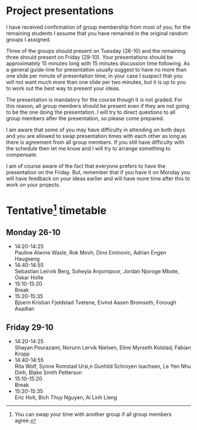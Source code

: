 # Project presentations

I have received confirmation of group membership from most of you; for the
remaining students I assume that you have remained in the original random
groups I assigned.

Three of the groups should present on Tuesday (26-10) and the remaining three
should present on Friday (29-10). Your presentations should be approximately
15 minutes long with 15 minutes discussion time following. As a general
guide-line for presentation usually suggest to have no more than one slide per minute of
presentation time; in your case I suspect that you will not want
much more than one slide per two minutes, but it is up to you to work out the
best way to present your ideas.


The presentation is mandatory for the course though it is not graded. For this
reason, all group members should be present even if they are not going to be
the one doing the presentation. I will try to direct questions to all group
members after the presentation, so please come prepared.

I am aware that some of you may have difficulty in attending on both days and
you are allowed to swap presentation times with each other as long as there is
agreement from all group members. If you still have difficulty with the
schedule then let me know and I will try to arrange something to compensate.

I am of course aware of the fact that everyone prefers to have the
presentation on the Friday. But, remember that if you have it on Monday you
will have feedback on your ideas earlier and will have more time after this to
work on your projects.

# Tentative[^tentative] timetable

## Monday 26-10

- 14:20-14:25  
  Pauline Alwine Wasle, Rok Movh, Dino Eminovic, 
  Adrian Engen Haugseng
- 14:40-14:55  
  Sebastian Leirvik Berg, Soheyla Anjomipoor, Jordan Njoroge Mbote, 
  Oskar Holte
- 15:10-15:20  
  Break
- 15:20-15:35  
  Bjoern Kristian Fjeldstad Tvetene, Eivind Aasen Bromseth, 
  Forough Asadian

## Friday 29-10

- 14:20-14:25  
  Shayan Pourazami, Norunn Lervik Nielsen, Eline Myrseth Kolstad,
  Fabian Kropp
- 14:40-14:55  
  Rita Wolf, Synne Romstad Ursi,n
  Gunhild Schroyen Isachsen, Le Yen Nhu Dinh, Blake Smith Petterson
- 15:10-15:20  
  Break
- 15:20-15:35  
  Eric Holt, Bich Thuy Nguyen, Ai Linh Lieng

[^tentative]: You can swap your time with another group if all group members agree.
